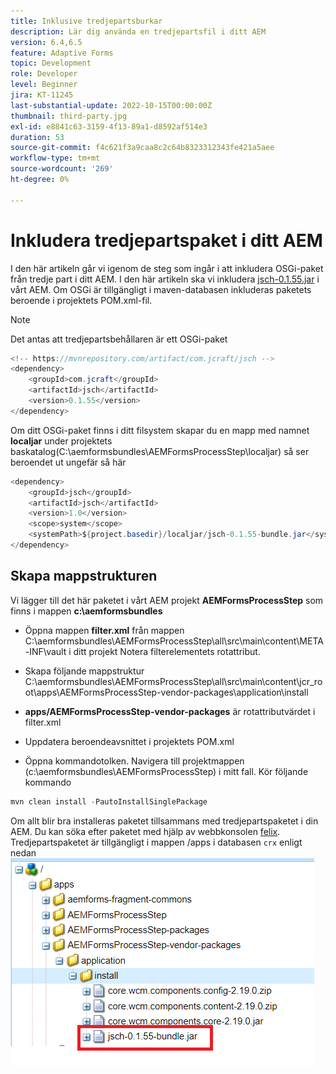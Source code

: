 ```yaml
---
title: Inklusive tredjepartsburkar
description: Lär dig använda en tredjepartsfil i ditt AEM
version: 6.4,6.5
feature: Adaptive Forms
topic: Development
role: Developer
level: Beginner
jira: KT-11245
last-substantial-update: 2022-10-15T00:00:00Z
thumbnail: third-party.jpg
exl-id: e8841c63-3159-4f13-89a1-d8592af514e3
duration: 53
source-git-commit: f4c621f3a9caa8c2c64b8323312343fe421a5aee
workflow-type: tm+mt
source-wordcount: '269'
ht-degree: 0%

---
```


# Inkludera tredjepartspaket i ditt AEM

I den här artikeln går vi igenom de steg som ingår i att inkludera OSGi-paket från tredje part i ditt AEM. I den här artikeln ska vi inkludera [jsch-0.1.55.jar](https://repo1.maven.org/maven2/com/jcraft/jsch/0.1.55/jsch-0.1.55.jar) i vårt AEM.  Om OSGi är tillgängligt i maven-databasen inkluderas paketets beroende i projektets POM.xml-fil.

>[!NOTE]
> Det antas att tredjepartsbehållaren är ett OSGi-paket

```java
<!-- https://mvnrepository.com/artifact/com.jcraft/jsch -->
<dependency>
    <groupId>com.jcraft</groupId>
    <artifactId>jsch</artifactId>
    <version>0.1.55</version>
</dependency>
```

Om ditt OSGi-paket finns i ditt filsystem skapar du en mapp med namnet **localjar** under projektets baskatalog(C:\aemformsbundles\AEMFormsProcessStep\localjar) så ser beroendet ut ungefär så här

```java
<dependency>
    <groupId>jsch</groupId>
    <artifactId>jsch</artifactId>
    <version>1.0</version>
    <scope>system</scope>
    <systemPath>${project.basedir}/localjar/jsch-0.1.55-bundle.jar</systemPath>
</dependency>
```

## Skapa mappstrukturen

Vi lägger till det här paketet i vårt AEM projekt **AEMFormsProcessStep** som finns i mappen **c:\aemformsbundles**

* Öppna mappen **filter.xml** från mappen C:\aemformsbundles\AEMFormsProcessStep\all\src\main\content\META-INF\vault i ditt projekt
Notera filterelementets rotattribut.

* Skapa följande mappstruktur C:\aemformsbundles\AEMFormsProcessStep\all\src\main\content\jcr_root\apps\AEMFormsProcessStep-vendor-packages\application\install
* **apps/AEMFormsProcessStep-vendor-packages** är rotattributvärdet i filter.xml
* Uppdatera beroendeavsnittet i projektets POM.xml
* Öppna kommandotolken. Navigera till projektmappen (c:\aemformsbundles\AEMFormsProcessStep) i mitt fall. Kör följande kommando

```java
mvn clean install -PautoInstallSinglePackage
```

Om allt blir bra installeras paketet tillsammans med tredjepartspaketet i din AEM. Du kan söka efter paketet med hjälp av webbkonsolen [felix](http://localhost:4502/system/console/bundles). Tredjepartspaketet är tillgängligt i mappen /apps i databasen `crx` enligt nedan
![tredjepartsleverantör](assets/custom-bundle1.png)
